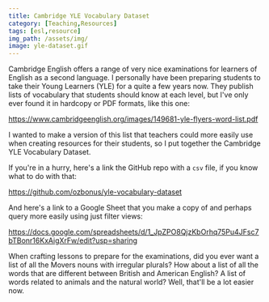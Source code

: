 ```yaml
---
title: Cambridge YLE Vocabulary Dataset
category: [Teaching,Resources]
tags: [esl,resource]
img_path: /assets/img/
image: yle-dataset.gif
---
```


Cambridge English offers a range of very nice examinations for learners of English as a second language. I personally have been preparing students to take their Young Learners (YLE) for a quite a few years now. They publish lists of vocabulary that students should know at each level, but I've only ever found it in hardcopy or PDF formats, like this one:

<https://www.cambridgeenglish.org/images/149681-yle-flyers-word-list.pdf>

I wanted to make a version of this list that teachers could more easily use when creating resources for their students, so I put together the Cambridge YLE Vocabulary Dataset.

If you're in a hurry, here's a link the GitHub repo with a `csv` file, if you know what to do with that:

<https://github.com/ozbonus/yle-vocabulary-dataset>

And here's a link to a Google Sheet that you make a copy of and perhaps query more easily using just filter views:

<https://docs.google.com/spreadsheets/d/1_JpZPO8QjzKbOrhq75Pu4JFsc7bTBonr16KxAigXrFw/edit?usp=sharing>

When crafting lessons to prepare for the examinations, did you ever want a list of all the Movers nouns with irregular plurals? How about a list of all the words that are different between British and American English? A list of words related to animals and the natural world? Well, that'll be a lot easier now.
